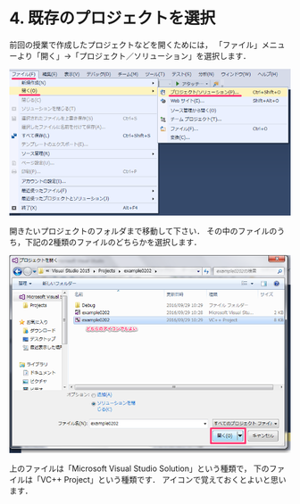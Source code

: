 # 4. 既存のプロジェクトを選択

前回の授業で作成したプロジェクトなどを開くためには，
「ファイル」メニューより「開く」→「プロジェクト／ソリューション」を選択します．

![open01](/img/open01.png)

開きたいプロジェクトのフォルダまで移動して下さい．
その中のファイルのうち，下記の2種類のファイルのどちらかを選択します．

![open02](/img/open02.png)

上のファイルは「Microsoft Visual Studio Solution」という種類で，
下のファイルは「VC++ Project」という種類です．
アイコンで覚えておくとよいと思います．
